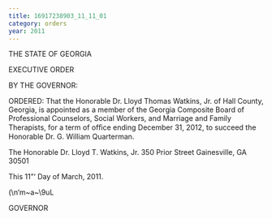 ```yaml
---
title: 16917238903_11_11_01
category: orders
year: 2011
---
```

 

THE STATE OF GEORGIA

EXECUTIVE ORDER

BY THE GOVERNOR:

ORDERED: That the Honorable Dr. Lloyd Thomas Watkins, Jr. of Hall County,
Georgia, is appointed as a member of the Georgia Composite Board
of Professional Counselors, Social Workers, and Marriage and
Family Therapists, for a term of ofﬁce ending December 31, 2012,
to succeed the Honorable Dr. G. William Quarterman.

The Honorable Dr. Lloyd T. Watkins, Jr.
350 Prior Street
Gainesville, GA 30501

This 11”‘ Day of March, 2011.

(\n‘m~a~\9uL

GOVERNOR

